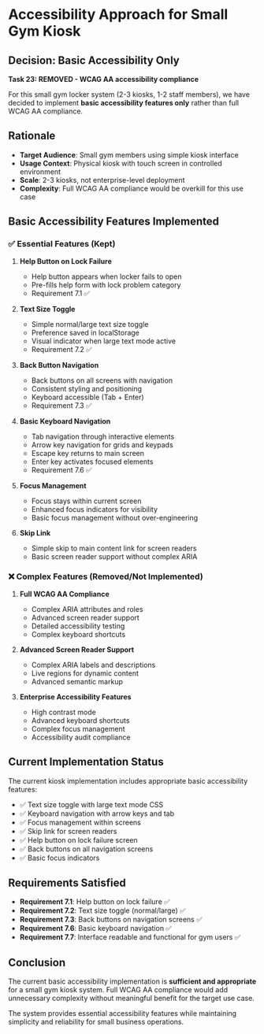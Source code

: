 # Accessibility Approach for Small Gym Kiosk

## Decision: Basic Accessibility Only

**Task 23: REMOVED - WCAG AA accessibility compliance**

For this small gym locker system (2-3 kiosks, 1-2 staff members), we have decided to implement **basic accessibility features only** rather than full WCAG AA compliance.

## Rationale

- **Target Audience**: Small gym members using simple kiosk interface
- **Usage Context**: Physical kiosk with touch screen in controlled environment
- **Scale**: 2-3 kiosks, not enterprise-level deployment
- **Complexity**: Full WCAG AA compliance would be overkill for this use case

## Basic Accessibility Features Implemented

### ✅ Essential Features (Kept)

1. **Help Button on Lock Failure**
   - Help button appears when locker fails to open
   - Pre-fills help form with lock problem category
   - Requirement 7.1 ✅

2. **Text Size Toggle**
   - Simple normal/large text size toggle
   - Preference saved in localStorage
   - Visual indicator when large text mode active
   - Requirement 7.2 ✅

3. **Back Button Navigation**
   - Back buttons on all screens with navigation
   - Consistent styling and positioning
   - Keyboard accessible (Tab + Enter)
   - Requirement 7.3 ✅

4. **Basic Keyboard Navigation**
   - Tab navigation through interactive elements
   - Arrow key navigation for grids and keypads
   - Escape key returns to main screen
   - Enter key activates focused elements
   - Requirement 7.6 ✅

5. **Focus Management**
   - Focus stays within current screen
   - Enhanced focus indicators for visibility
   - Basic focus management without over-engineering

6. **Skip Link**
   - Simple skip to main content link for screen readers
   - Basic screen reader support without complex ARIA

### ❌ Complex Features (Removed/Not Implemented)

1. **Full WCAG AA Compliance**
   - Complex ARIA attributes and roles
   - Advanced screen reader support
   - Detailed accessibility testing
   - Complex keyboard shortcuts

2. **Advanced Screen Reader Support**
   - Complex ARIA labels and descriptions
   - Live regions for dynamic content
   - Advanced semantic markup

3. **Enterprise Accessibility Features**
   - High contrast mode
   - Advanced keyboard shortcuts
   - Complex focus management
   - Accessibility audit compliance

## Current Implementation Status

The current kiosk implementation includes appropriate basic accessibility features:

- ✅ Text size toggle with large text mode CSS
- ✅ Keyboard navigation with arrow keys and tab
- ✅ Focus management within screens
- ✅ Skip link for screen readers
- ✅ Help button on lock failure screen
- ✅ Back buttons on all navigation screens
- ✅ Basic focus indicators

## Requirements Satisfied

- **Requirement 7.1**: Help button on lock failure ✅
- **Requirement 7.2**: Text size toggle (normal/large) ✅  
- **Requirement 7.3**: Back buttons on navigation screens ✅
- **Requirement 7.6**: Basic keyboard navigation ✅
- **Requirement 7.7**: Interface readable and functional for gym users ✅

## Conclusion

The current basic accessibility implementation is **sufficient and appropriate** for a small gym kiosk system. Full WCAG AA compliance would add unnecessary complexity without meaningful benefit for the target use case.

The system provides essential accessibility features while maintaining simplicity and reliability for small business operations.